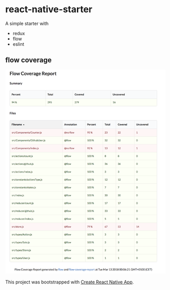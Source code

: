 # react-native-starter

A simple starter with

* redux
* flow
* eslint

## flow coverage

<img src="./ressources/flow.png">

This project was bootstrapped with [Create React Native App](https://github.com/react-community/create-react-native-app).
